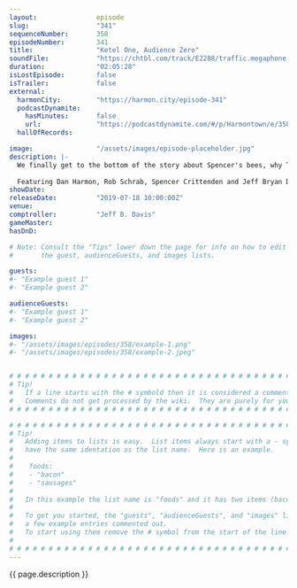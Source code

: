 ```yaml
---
layout:               episode
slug:                 "341"
sequenceNumber:       358
episodeNumber:        341
title:                "Ketel One, Audience Zero"
soundFile:            "https://chtbl.com/track/E2288/traffic.megaphone.fm/STA1737266482.mp3"
duration:             "02:05:28"
isLostEpisode:        false
isTrailer:            false
external:
  harmonCity:         "https://harmon.city/episode-341"
  podcastDynamite:
    hasMinutes:       false
    url:              "https://podcastdynamite.com/#/p/Harmontown/e/358/341"
  hallOfRecords:      

image:                "/assets/images/episode-placeholder.jpg"
description: |-
  We finally get to the bottom of the story about Spencer's bees, why The Golden Girls owned mink, what a Jeff Golem would look like, Rob Schrab, and bagels.
  
  Featuring Dan Harmon, Rob Schrab, Spencer Crittenden and Jeff Bryan Davis.
showDate:             
releaseDate:          "2019-07-18 10:00:00Z"
venue:                
comptroller:          "Jeff B. Davis"
gameMaster:           
hasDnD:               

# Note: Consult the "Tips" lower down the page for info on how to edit
#       the guest, audienceGuests, and images lists.

guests:
#- "Example guest 1"
#- "Example guest 2"

audienceGuests:
#- "Example guest 1"
#- "Example guest 2"

images:
#- "/assets/images/episodes/358/example-1.png"
#- "/assets/images/episodes/358/example-2.jpeg"


# # # # # # # # # # # # # # # # # # # # # # # # # # # # # # # # # # # # # # # # # # # # #
# Tip!
#   If a line starts with the # symbold then it is considered a comment.
#   Comments do not get processed by the wiki.  They are purely for your information.
# # # # # # # # # # # # # # # # # # # # # # # # # # # # # # # # # # # # # # # # # # # # #

# # # # # # # # # # # # # # # # # # # # # # # # # # # # # # # # # # # # # # # # # # # # #
# Tip!
#   Adding items to lists is easy.  List items always start with a - symbol and have
#   have the same identation as the list name.  Here is an example.
#
#    foods:
#    - "bacon"
#    - "sausages"
#
#   In this example the list name is "foods" and it has two items (bacon, and sausages).
#
#   To get you started, the "guests", "audienceGuests", and "images" lists below have
#   a few example entries commented out.
#   To start using them remove the # symbol from the start of the line.
#
# # # # # # # # # # # # # # # # # # # # # # # # # # # # # # # # # # # # # # # # # # # # #
---
```


<!-- The episode description will be rendered here -->
{{ page.description }}

<!-- Add your content BELOW here -->
<!-- vvvvvvvvvvvvvvvvvvvvvvvvvvv -->




<!-- ^^^^^^^^^^^^^^^^^^^^^^^^^^^ -->
<!-- Add your content ABOVE here -->

<!-- The episode gallery will be rendered here -->
